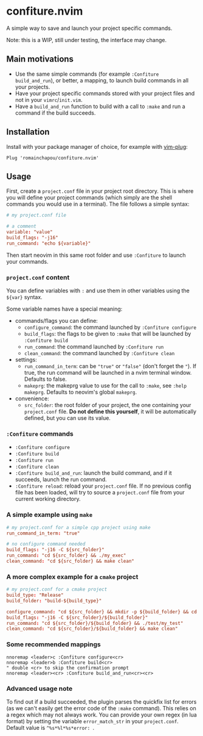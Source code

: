 # confiture.nvim

A simple way to save and launch your project specific commands.

Note: this is a WIP, still under testing, the interface may change.


## Main motivations

- Use the same simple commands (for example `:Confiture build_and_run`), or better, a mapping, to launch build commands in all your projects.
- Have your project specific commands stored with your project files and not in your `vimrc`/`init.vim`.
- Have a `build_and_run` function to build with a call to `:make` and run a command if the build succeeds. 


## Installation

Install with your package manager of choice, for example with [vim-plug](https://github.com/junegunn/vim-plug):

```vim
Plug 'romainchapou/confiture.nvim'
```


## Usage

First, create a `project.conf` file in your project root directory. This is where you will define your project commands (which simply are the shell commands you would use in a terminal). The file follows a simple syntax:

```conf
# my project.conf file

# a comment
variable: "value"
build_flags: "-j16"
run_command: "echo ${variable}"
```

Then start neovim in this same root folder and use `:Confiture` to launch your commands.


### `project.conf` content

You can define variables with `:` and use them in other variables using the `${var}` syntax.

Some variable names have a special meaning:

- commands/flags you can define:
    - `configure_command`: the command launched by `:Confiture configure`
    - `build_flags`: the flags to be given to `:make` that will be launched by `:Confiture build`
    - `run_command`: the command launched by `:Confiture run`
    - `clean_command`: the command launched by `:Confiture clean`
- settings:
    - `run_command_in_term`: can be `"true"` or `"false"` (don't forget the `"`). If true, the run command will be launched in a nvim terminal window. Defaults to false.
    - `makeprg`: the makeprg value to use for the call to `:make`, see `:help makeprg`. Defaults to neovim's global `makeprg`.
- convenience:
    - `src_folder`: the root folder of your project, the one containing your `project.conf` file. **Do not define this yourself**, it will be automatically defined, but you can use its value.


### `:Confiture` commands

- `:Confiture configure`
- `:Confiture build`
- `:Confiture run`
- `:Confiture clean`
- `:Confiture build_and_run`: launch the build command, and if it succeeds, launch the run command.
- `:Confiture reload`: reload your `project.conf` file. If no previous config file has been loaded, will try to source a `project.conf` file from your current working directory.


### A simple example using `make`

```conf
# my project.conf for a simple cpp project using make
run_command_in_term: "true"

# no configure command needed
build_flags: "-j16 -C ${src_folder}"
run_command: "cd ${src_folder} && ./my_exec"
clean_command: "cd ${src_folder} && make clean"
```


### A more complex example for a `cmake` project

```conf
# my project.conf for a cmake project
build_type: "Release"
build_folder: "build-${build_type}"

configure_command: "cd ${src_folder} && mkdir -p ${build_folder} && cd ${build_folder} && cmake .. -DCMAKE_BUILD_TYPE ${build_type}"
build_flags: "-j16 -C ${src_folder}/${build_folder}"
run_command: "cd ${src_folder}/${build_folder} && ./test/my_test"
clean_command: "cd ${src_folder}/${build_folder} && make clean"
```


### Some recommended mappings

```vim
nnoremap <leader>c :Confiture configure<cr>
nnoremap <leader>b :Confiture build<cr>
" double <cr> to skip the confirmation prompt
nnoremap <leader><cr> :Confiture build_and_run<cr><cr>
```


### Advanced usage note

To find out if a build succeeded, the plugin parses the quickfix list for errors (as we can't easily get the error code of the `:make` command). This relies on a regex which may not always work. You can provide your own regex (in lua format) by setting the variable `error_match_str` in your `project.conf`. Default value is `^%s*%l*%s*error: `.
